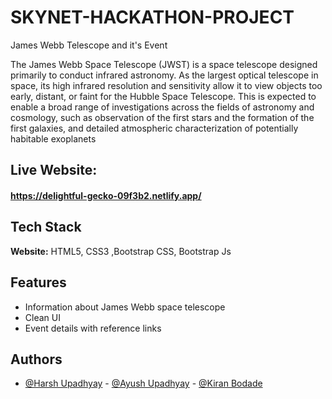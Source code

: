 # SKYNET-HACKATHON-PROJECT
James Webb Telescope and it's Event

The James Webb Space Telescope (JWST) is a space telescope designed primarily to conduct
 infrared astronomy. As the largest optical telescope in space, its high infrared 
 resolution and sensitivity allow it to view objects too early, distant, or faint 
 for the Hubble Space Telescope. This is expected to enable a broad range of 
 investigations across the fields of astronomy and cosmology, such as observation
  of the first stars and the formation of the first galaxies, and detailed atmospheric 
  characterization of potentially habitable exoplanets


## Live Website: 
#### https://delightful-gecko-09f3b2.netlify.app/





## Tech Stack

**Website:** HTML5, CSS3 ,Bootstrap CSS, Bootstrap Js



## Features

- Information about James Webb space telescope
- Clean UI
- Event details with reference links


## Authors

- [@Harsh Upadhyay](https://github.com/harshau007) - [@Ayush Upadhyay](https://github.com)  - [@Kiran Bodade](https://github.com/bodade279)



